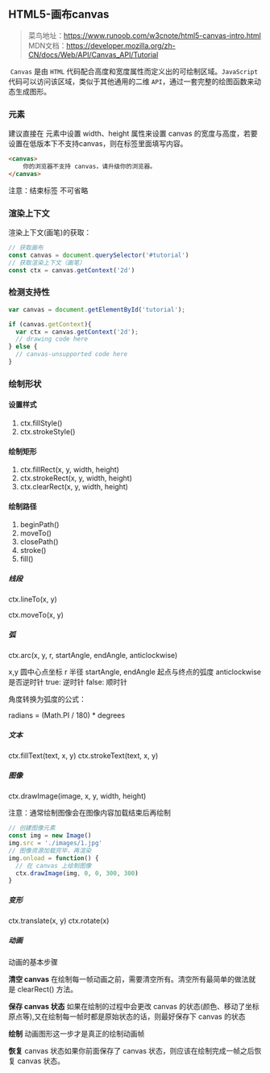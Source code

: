 ## HTML5-画布canvas

> 菜鸟地址：https://www.runoob.com/w3cnote/html5-canvas-intro.html
> MDN文档：https://developer.mozilla.org/zh-CN/docs/Web/API/Canvas_API/Tutorial

​	`Canvas` 是由 `HTML` 代码配合高度和宽度属性而定义出的可绘制区域。`JavaScript` 代码可以访问该区域，类似于其他通用的二维 `API`，通过一套完整的绘图函数来动态生成图形。



### <canvas> 元素

建议直接在 <canvas> 元素中设置 width、height 属性来设置 canvas 的宽度与高度，若要设置在低版本下不支持canvas，则在标签里面填写内容。

```html
<canvas>
    你的浏览器不支持 canvas，请升级你的浏览器。
</canvas>
```

注意：结束标签 </canvas> 不可省略



### 渲染上下文

渲染上下文(画笔)的获取：

```js
// 获取画布
const canvas = document.querySelector('#tutorial')
// 获取渲染上下文（画笔）
const ctx = canvas.getContext('2d')
```



### 检测支持性

```js
var canvas = document.getElementById('tutorial');

if (canvas.getContext){
  var ctx = canvas.getContext('2d');
  // drawing code here
} else {
  // canvas-unsupported code here
}
```



### 绘制形状

#### 设置样式

1. ctx.fillStyle()
2. ctx.strokeStyle()

#### 绘制矩形

1. ctx.fillRect(x, y, width, height)
2. ctx.strokeRect(x, y, width, height)
3. ctx.clearRect(x, y, width, height)

#### 绘制路径

1. beginPath()
2. moveTo()
3. closePath()
4. stroke()
5. fill()

##### 线段

ctx.lineTo(x, y)

ctx.moveTo(x, y)

##### 弧

ctx.arc(x, y, r, startAngle, endAngle, anticlockwise)

x,y 圆中心点坐标
r   半径
startAngle, endAngle  起点与终点的弧度
anticlockwise  是否逆时针    true: 逆时针   false: 顺时针

角度转换为弧度的公式：

radians = (Math.PI / 180) * degrees

##### 文本

ctx.fillText(text, x, y)
ctx.strokeText(text, x, y)

##### 图像

ctx.drawImage(image, x, y, width, height)

注意：通常绘制图像会在图像内容加载结束后再绘制

```js
// 创建图像元素
const img = new Image()
img.src = './images/1.jpg'
// 图像资源加载完毕，再渲染
img.onload = function() {
  // 在 canvas 上绘制图像
  ctx.drawImage(img, 0, 0, 300, 300)
}
```

##### 变形

ctx.translate(x, y)
ctx.rotate(x)

##### 动画

动画的基本步骤

**清空 canvas** 在绘制每一帧动画之前，需要清空所有。清空所有最简单的做法就是 clearRect() 方法。

**保存 canvas 状态** 如果在绘制的过程中会更改 canvas 的状态(颜色、移动了坐标原点等),又在绘制每一帧时都是原始状态的话，则最好保存下 canvas 的状态

**绘制** 动画图形这一步才是真正的绘制动画帧

**恢复** canvas 状态如果你前面保存了 canvas 状态，则应该在绘制完成一帧之后恢复 canvas 状态。